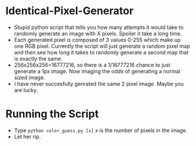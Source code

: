# Identical-Pixel-Generator
* Stupid python script that tells you how many attempts it would take to randomly generate an image with X pixels. Spoiler it take a long time.
* Each generated pixel is composed of 3 values 0-255 which make up one RGB pixel. Currently the script will just generate a random pixel map and then see how long it takes to randomly generate a second map that is exactly the same.
* 256x256x256=16777216, so there is a 1/16777216 chance to just generate a 1px image. Now imaging the odds of generating a normal sized image.
* I have never succesfully genrated the same 2 pixel image. Maybe you are lucky.

# Running the Script
* Type `python color_guess.py [x]` x is the number of pixels in the image.
* Let her rip.
